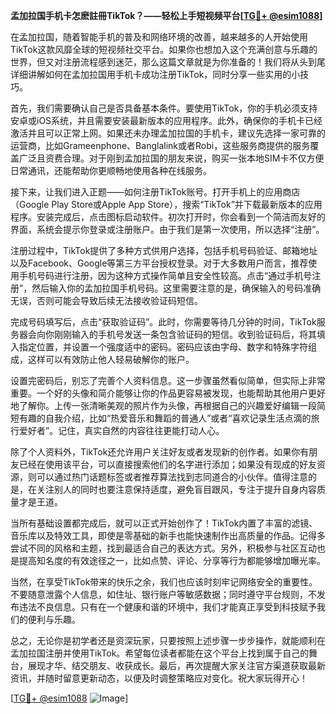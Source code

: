 **孟加拉国手机卡怎麽註冊TikTok？——轻松上手短视频平台[[TG💪+ @esim1088](https://t.me/s/esim1088)]**

在孟加拉国，随着智能手机的普及和网络环境的改善，越来越多的人开始使用TikTok这款风靡全球的短视频社交平台。如果你也想加入这个充满创意与乐趣的世界，但又对注册流程感到迷茫，那么这篇文章就是为你准备的！我们将从头到尾详细讲解如何在孟加拉国用手机卡成功注册TikTok，同时分享一些实用的小技巧。

首先，我们需要确认自己是否具备基本条件。要使用TikTok，你的手机必须支持安卓或iOS系统，并且需要安装最新版本的应用程序。此外，确保你的手机卡已经激活并且可以正常上网。如果还未办理孟加拉国的手机卡，建议先选择一家可靠的运营商，比如Grameenphone、Banglalink或者Robi，这些服务商提供的服务覆盖广泛且资费合理。对于刚到孟加拉国的朋友来说，购买一张本地SIM卡不仅方便日常通讯，还能帮助你更顺畅地使用各种在线服务。

接下来，让我们进入正题——如何注册TikTok账号。打开手机上的应用商店（Google Play Store或Apple App Store），搜索“TikTok”并下载最新版本的应用程序。安装完成后，点击图标启动软件。初次打开时，你会看到一个简洁而友好的界面，系统会提示你登录或注册账户。由于我们是第一次使用，所以选择“注册”。

注册过程中，TikTok提供了多种方式供用户选择，包括手机号码验证、邮箱地址以及Facebook、Google等第三方平台授权登录。对于大多数用户而言，推荐使用手机号码进行注册，因为这种方式操作简单且安全性较高。点击“通过手机号注册”，然后输入你的孟加拉国手机号码。这里需要注意的是，确保输入的号码准确无误，否则可能会导致后续无法接收验证码短信。

完成号码填写后，点击“获取验证码”。此时，你需要等待几分钟的时间，TikTok服务器会向你刚刚输入的手机号发送一条包含验证码的短信。收到验证码后，将其填入指定位置，并设置一个强度适中的密码。密码应该由字母、数字和特殊字符组成，这样可以有效防止他人轻易破解你的账户。

设置完密码后，别忘了完善个人资料信息。这一步骤虽然看似简单，但实际上非常重要。一个好的头像和简介能够让你的作品更容易被发现，也能帮助其他用户更好地了解你。上传一张清晰美观的照片作为头像，再根据自己的兴趣爱好编辑一段简短有趣的自我介绍，比如“热爱音乐和舞蹈的普通人”或者“喜欢记录生活点滴的旅行爱好者”。记住，真实自然的内容往往更能打动人心。

除了个人资料外，TikTok还允许用户关注好友或者发现新的创作者。如果你有朋友已经在使用该平台，可以直接搜索他们的名字进行添加；如果没有现成的好友资源，则可以通过热门话题标签或者推荐算法找到志同道合的小伙伴。值得注意的是，在关注别人的同时也要注意保持适度，避免盲目跟风，专注于提升自身内容质量才是王道。

当所有基础设置都完成后，就可以正式开始创作了！TikTok内置了丰富的滤镜、音乐库以及特效工具，即使是零基础的新手也能快速制作出高质量的作品。记得多尝试不同的风格和主题，找到最适合自己的表达方式。另外，积极参与社区互动也是提高知名度的有效途径之一，比如点赞、评论、分享等行为都能够增加曝光率。

当然，在享受TikTok带来的快乐之余，我们也应该时刻牢记网络安全的重要性。不要随意泄露个人信息，如住址、银行账户等敏感数据；同时遵守平台规则，不发布违法不良信息。只有在一个健康和谐的环境中，我们才能真正享受到科技赋予我们的便利与乐趣。

总之，无论你是初学者还是资深玩家，只要按照上述步骤一步步操作，就能顺利在孟加拉国注册并使用TikTok。希望每位读者都能在这个平台上找到属于自己的舞台，展现才华、结交朋友、收获成长。最后，再次提醒大家关注官方渠道获取最新资讯，并随时留意更新动态，以便及时调整策略应对变化。祝大家玩得开心！

[[TG💪+ @esim1088](https://t.me/s/esim1088) ![Image](https://i.postimg.cc/4NQfJmqS/Snipaste-2025-05-13-00-14-12.png)]